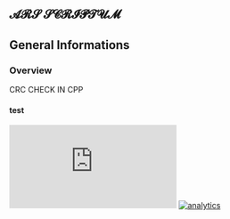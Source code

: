 𝓐𝓡𝓢 𝓢𝓒𝓡𝓘𝓟𝓣𝓤𝓜
-------------------------------------

## General Informations

### Overview

CRC CHECK IN CPP

#### test

[![analytics](https://arsscriptum.github.io/github_stats/Clone_ConsoleCrcCheck.html)]()
[![analytics](http://www.google-analytics.com/collect?v=1&t=pageview&_s=1&dl=https%3A%2F%2Fgithub.com%2Fproject-Console.CrcCheck%2Fapp-password&_u=MAC~&cid=1757014354.1393964045&tid=UA-XTZ225-3)]()